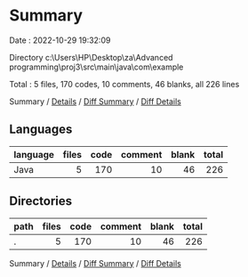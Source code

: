 # Summary

Date : 2022-10-29 19:32:09

Directory c:\\Users\\HP\\Desktop\\za\\Advanced programming\\proj3\\src\\main\\java\\com\\example

Total : 5 files,  170 codes, 10 comments, 46 blanks, all 226 lines

Summary / [Details](details.md) / [Diff Summary](diff.md) / [Diff Details](diff-details.md)

## Languages
| language | files | code | comment | blank | total |
| :--- | ---: | ---: | ---: | ---: | ---: |
| Java | 5 | 170 | 10 | 46 | 226 |

## Directories
| path | files | code | comment | blank | total |
| :--- | ---: | ---: | ---: | ---: | ---: |
| . | 5 | 170 | 10 | 46 | 226 |

Summary / [Details](details.md) / [Diff Summary](diff.md) / [Diff Details](diff-details.md)